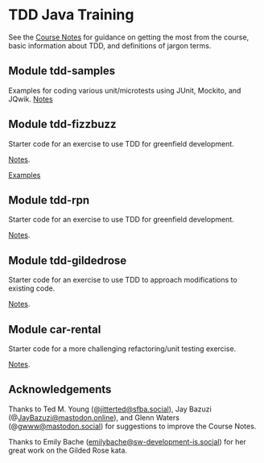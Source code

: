 # TDD Java Training

See the [Course Notes](docs/Course_Notes.md) for guidance on getting the most from the course, basic information about TDD, and definitions of jargon terms. 

## Module tdd-samples 

Examples for coding various unit/microtests using JUnit, Mockito, and JQwik. [Notes](docs/Package_samples.md)

## Module tdd-fizzbuzz 

Starter code for an exercise to use TDD for greenfield development. 

[Notes](docs/fizzbuzz.md).

[Examples](docs/Package_fizzplay.md) 

## Module tdd-rpn

Starter code for an exercise to use TDD for greenfield development. 

[Notes](docs/rpn.md).

## Module tdd-gildedrose

Starter code for an exercise to use TDD to approach modifications to existing code. 

[Notes](docs/gilded-rose.md).

## Module car-rental 

Starter code for a more challenging refactoring/unit testing exercise.

[Notes](docs/car-rental.md).

## Acknowledgements 

Thanks to Ted M. Young (@jitterted@sfba.social), Jay Bazuzi (@JayBazuzi@mastodon.online), and Glenn Waters (@gwww@mastodon.social) for suggestions to improve the Course Notes.

Thanks to Emily Bache (emilybache@sw-development-is.social) for her great work on the Gilded Rose kata. 

